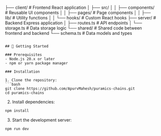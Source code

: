 ├── client/                # Frontend React application
│   ├── src/
│   │   ├── components/   # Reusable UI components
│   │   ├── pages/        # Page components
│   │   ├── lib/          # Utility functions
│   │   └── hooks/        # Custom React hooks
├── server/               # Backend Express application
│   ├── routes.ts         # API endpoints
│   └── storage.ts        # Data storage logic
└── shared/              # Shared code between frontend and backend
    └── schema.ts        # Data models and types
```

## 🚀 Getting Started

### Prerequisites
- Node.js 20.x or later
- npm or yarn package manager

### Installation

1. Clone the repository:
```bash
git clone https://github.com/ApurvMahesh/puramics-chains.git
cd puramics-chains
```

2. Install dependencies:
```bash
npm install
```

3. Start the development server:
```bash
npm run dev